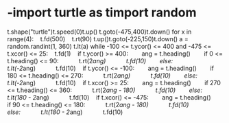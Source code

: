 # -import turtle as timport random
t.shape("turtle")t.speed(0)t.up() t.goto(-475,400)t.down() 
for x in range(4):    t.fd(500)    t.rt(90)
t.up()t.goto(-225,150)t.down()
a = random.randint(1, 360) 
t.lt(a)
while -100 <= t.ycor() <= 400 and -475 <= t.xcor() <= 25:    t.fd(1)    if t.ycor() >= 400:        ang = t.heading()        if 0 <= t.heading() <= 90:            t.rt(2*ang)            t.fd(10)        else:            t.lt(-2*ang)            t.fd(10)    if t.ycor() <= -100:        ang = t.heading()        if 180 <= t.heading() <= 270:            t.rt(2*ang)            t.fd(10)        else:            t.lt(-2*ang)            t.fd(10)    if t.xcor() >= 25:        ang = t.heading()        if 270 <= t.heading() <= 360:            t.rt(2*ang - 180)            t.fd(10)        else:            t.lt(180 - 2*ang)            t.fd(10)    if t.xcor() <= -475:        ang = t.heading()        if 90 <= t.heading() <= 180:            t.rt(2*ang - 180)            t.fd(10)        else:            t.lt(180 - 2*ang)            t.fd(10)
